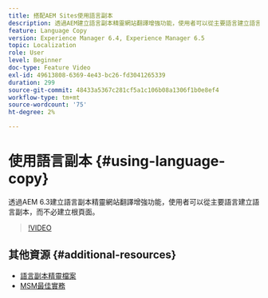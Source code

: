 ```yaml
---
title: 搭配AEM Sites使用語言副本
description: 透過AEM建立語言副本精靈網站翻譯增強功能，使用者可以從主要語言建立語言副本，而不必建立根頁面。
feature: Language Copy
version: Experience Manager 6.4, Experience Manager 6.5
topic: Localization
role: User
level: Beginner
doc-type: Feature Video
exl-id: 49613808-6369-4e43-bc26-fd3041265339
duration: 299
source-git-commit: 48433a5367c281cf5a1c106b08a1306f1b0e8ef4
workflow-type: tm+mt
source-wordcount: '75'
ht-degree: 2%

---
```


# 使用語言副本 {#using-language-copy}

透過AEM 6.3建立語言副本精靈網站翻譯增強功能，使用者可以從主要語言建立語言副本，而不必建立根頁面。

>[!VIDEO](https://video.tv.adobe.com/v/17116?quality=12&learn=on)

## 其他資源 {#additional-resources}

* [語言副本精靈檔案](https://helpx.adobe.com/experience-manager/6-5/sites/administering/using/tc-wizard.html)
* [MSM最佳實務](https://helpx.adobe.com/experience-manager/6-5/sites/administering/using/msm-best-practices.html)
